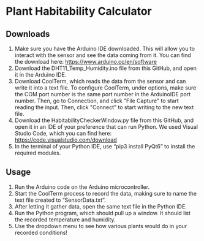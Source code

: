# Plant Habitability Calculator

## Downloads

1. Make sure you have the Arduino IDE downloaded. This will allow you to interact with the sensor and see the data coming from it. You can find the download here: https://www.arduino.cc/en/software 
2. Download the DHT11_Temp_Humidity.ino file from this GitHub, and open it in the Arduino IDE.
2. Download CoolTerm, which reads the data from the sensor and can write it into a text file. To configure CoolTerm, under options, make sure the COM port number is the same port number in the ArduinoIDE port number. Then, go to Connection, and click "File Capture" to start reading the input. Then, click "Connect" to start writing to the new text file.
3. Download the HabitabilityCheckerWindow.py file from this GitHub, and open it in an IDE of your preference that can run Python. We used Visual Studio Code, which you can find here: https://code.visualstudio.com/download 
4. In the terminal of your Python IDE, use “pip3 install PyQt6” to install the required modules.


## Usage

1. Run the Arduino code on the Arduino microcontroller.
2. Start the CoolTerm process to record the data, making sure to name the text file created to “SensorData.txt”.
3. After letting it gather data, open the same text file in the Python IDE.
4. Run the Python program, which should pull up a window. It should list the recorded temperature and humidity.
5. Use the dropdown menu to see how various plants would do in your recorded conditions!
